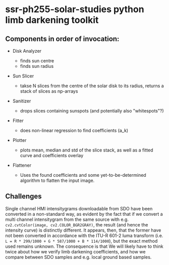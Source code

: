 # ssr-ph255-solar-studies python limb darkening toolkit

## Components in order of invocation:
- Disk Analyzer
  * finds sun centre
  * finds sun radius

- Sun Slicer
  * takse N slices from the centre of the solar disk to its radius, returns a stack of slices as np-arrays

- Sanitizer
  * drops slices containing sunspots (and potentially also "whitespots"?)

- Fitter
  * does non-linear regression to find coefficients (a_k)

- Plotter
  * plots mean, median and std of the slice stack, as well as a fitted curve and coefficients overlay
 
- Flattener
  * Uses the found coefficients and some yet-to-be-determined algorithm to flatten the input image.
  
  
## Challenges
Single channel HMI intensitygrams downloadable from SDO have been converted in a non-standard way, as evident by the fact that if we convert a multi channel intensitygram from the same source with e.g. `cv2.cvtColor(image, cv2.COLOR_BGR2GRAY)`, the result (and hence the intensity curve) is distinctly different. It appears, then, that the former have not been converted in accordance with the ITU-R 601-2 luma transform (i.e. `L = R * 299/1000 + G * 587/1000 + B * 114/1000`), but the exact method used remains unknown.
The consequence is that We will likely have to think twice about how we verify limb darkening coefficients, and how we compare between SDO samples and e.g. local ground based samples.
